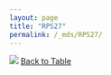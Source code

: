 ```yaml
---
layout: page
title: "RPS27"
permalink: /_mds/RPS27/
---
```


![](../../alns_9.28.22/aln_5HSAA092984_0.980.png?raw=true
)
[Back to Table](../../display)
